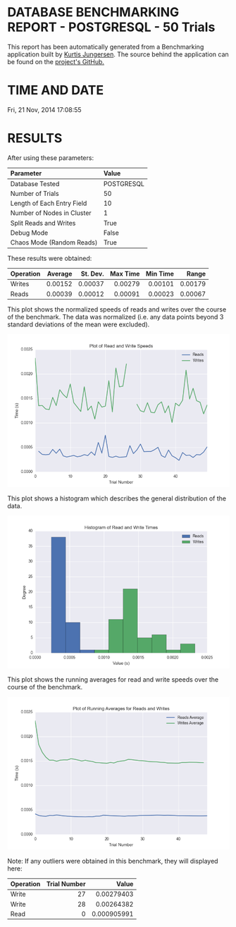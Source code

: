 DATABASE BENCHMARKING REPORT - POSTGRESQL - 50 Trials
=========================================

This report has been automatically generated from a Benchmarking application
built by [Kurtis Jungersen](http://kmjungersen.com).  The source behind the application can be found on the [project's GitHub.](https://github.com/kmjungersen/DB-Benchmarking)

TIME AND DATE
=============

Fri, 21 Nov, 2014 17:08:55


RESULTS
=======

After using these parameters:

| Parameter                  | Value      |
|:---------------------------|:-----------|
| Database Tested            | POSTGRESQL |
| Number of Trials           | 50         |
| Length of Each Entry Field | 10         |
| Number of Nodes in Cluster | 1          |
| Split Reads and Writes     | True       |
| Debug Mode                 | False      |
| Chaos Mode (Random Reads)  | True       |

These results were obtained:

| Operation   |   Average |   St. Dev. |   Max Time |   Min Time |   Range |
|:------------|----------:|-----------:|-----------:|-----------:|--------:|
| Writes      |   0.00152 |    0.00037 |    0.00279 |    0.00101 | 0.00179 |
| Reads       |   0.00039 |    0.00012 |    0.00091 |    0.00023 | 0.00067 |

This plot shows the normalized speeds of reads and writes over the course of the benchmark.  The data was normalized (i.e. any data points beyond 3 standard deviations of the mean were excluded).

![Alt text](images/POSTGRESQL-Nov21-2014-17:08:55-rw.png "rw")

This plot shows a histogram which describes the general distribution of the data.

![Alt text](images/POSTGRESQL-Nov21-2014-17:08:55-stats.png "stats")

This plot shows the running averages for read and write speeds over the course of the benchmark.

![Alt text](images/POSTGRESQL-Nov21-2014-17:08:55-running_averages.png "running_averages")

Note: If any outliers were obtained in this benchmark, they will displayed here:

| Operation   |   Trial Number |       Value |
|:------------|---------------:|------------:|
| Write       |             27 | 0.00279403  |
| Write       |             28 | 0.00264382  |
| Read        |              0 | 0.000905991 |